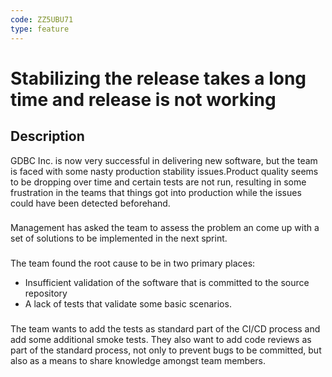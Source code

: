 ```yaml
---
code: ZZ5UBU71
type: feature
---
```

# Stabilizing the release takes a long time and release is not working #
## Description ##
GDBC Inc. is now very successful in delivering new software, but the team is faced with some nasty production stability issues.Product quality seems to be dropping over time and certain tests are not run, resulting in some frustration in the teams that things got into production while the issues could have been detected beforehand.
### ###
Management has asked the team to assess the problem an come up with a set of solutions to be implemented in the next sprint.
### ###
The team found the root cause to be in two primary places:
* Insufficient validation of the software that is committed to the source repository
* A lack of tests that validate some basic scenarios. 
### ###
The team wants to add the tests as standard part of the CI/CD process and add some additional smoke tests. They also want to add code reviews as part of the standard process, not only to prevent bugs to be committed, but also as a means to share knowledge amongst team members.
